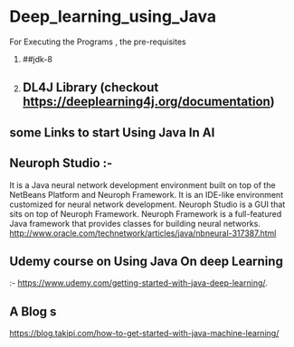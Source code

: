 # Deep_learning_using_Java
For Executing the Programs , the pre-requisites
1. ##jdk-8 
2. ## DL4J Library (checkout https://deeplearning4j.org/documentation)


## some  Links to start Using Java In AI
## Neuroph Studio :-  
It is a Java neural network development environment built on top of the NetBeans Platform and Neuroph Framework. It is an IDE-like environment customized for neural network development. Neuroph Studio is a GUI that sits on top of Neuroph Framework. Neuroph Framework is a full-featured Java framework that provides classes for building neural networks.  
http://www.oracle.com/technetwork/articles/java/nbneural-317387.html

## Udemy course on Using Java On deep Learning
:- https://www.udemy.com/getting-started-with-java-deep-learning/.

## A Blog s 
https://blog.takipi.com/how-to-get-started-with-java-machine-learning/
